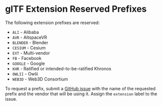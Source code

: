 # glTF Extension Reserved Prefixes

The following extension prefixes are reserved:

* `ALI` - Alibaba
* `AVR` - AltspaceVR
* `BLENDER` - Blender
* `CESIUM` - Cesium
* `EXT` - Multi-vendor
* `FB` - Facebook
* `GOOGLE` - Google
* `KHR` - Ratified or intended-to-be-ratified Khronos
* `OWLII` - Owlii
* `WEB3D` - Web3D Consortium

To request a prefix, submit a [GitHub issue](https://github.com/KhronosGroup/glTF/issues/new) with the name of the requested prefix and the vendor that will be using it.  Assign the `extension` label to the issue.
